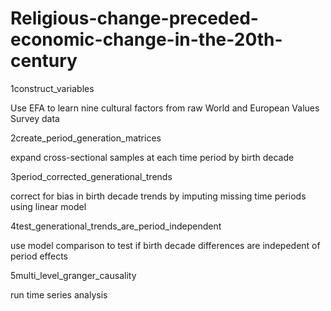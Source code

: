 # Religious-change-preceded-economic-change-in-the-20th-century

1construct_variables

Use EFA to learn nine cultural factors from raw World and European Values Survey data  


2create_period_generation_matrices

expand cross-sectional samples at each time period by birth decade


3period_corrected_generational_trends

correct for bias in birth decade trends by imputing missing time periods using linear model


4test_generational_trends_are_period_independent

use model comparison to test if birth decade differences are indepedent of period effects 


5multi_level_granger_causality

run time series analysis

